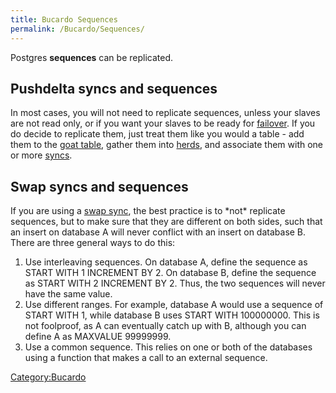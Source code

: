 ```yaml
---
title: Bucardo Sequences
permalink: /Bucardo/Sequences/
---
```


Postgres **sequences** can be replicated.

Pushdelta syncs and sequences
-----------------------------

In most cases, you will not need to replicate sequences, unless your slaves are not read only, or if you want your slaves to be ready for [failover](/failover "wikilink"). If you do decide to replicate them, just treat them like you would a table - add them to the [goat table](/goat_table "wikilink"), gather them into [herds](/herds "wikilink"), and associate them with one or more [syncs](/syncs "wikilink").

Swap syncs and sequences
------------------------

If you are using a [swap sync](/swap_sync "wikilink"), the best practice is to \*not\* replicate sequences, but to make sure that they are different on both sides, such that an insert on database A will never conflict with an insert on database B. There are three general ways to do this:

1.  Use interleaving sequences. On database A, define the sequence as START WITH 1 INCREMENT BY 2. On database B, define the sequence as START WITH 2 INCREMENT BY 2. Thus, the two sequences will never have the same value.
2.  Use different ranges. For example, database A would use a sequence of START WITH 1, while database B uses START WITH 100000000. This is not foolproof, as A can eventually catch up with B, although you can define A as MAXVALUE 99999999.
3.  Use a common sequence. This relies on one or both of the databases using a function that makes a call to an external sequence.

[Category:Bucardo](/Category:Bucardo "wikilink")